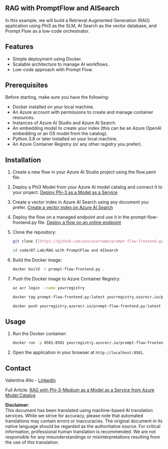 ## RAG with PromptFlow and AISearch

In this example, we will build a Retrieval Augmented Generation (RAG) application using Phi3 as the SLM, AI Search as the vector database, and Prompt Flow as a low-code orchestrator.

## Features

- Simple deployment using Docker.
- Scalable architecture to manage AI workflows.
- Low-code approach with Prompt Flow.

## Prerequisites

Before starting, make sure you have the following:

- Docker installed on your local machine.
- An Azure account with permissions to create and manage container resources.
- Instances of Azure AI Studio and Azure AI Search.
- An embedding model to create your index (this can be an Azure OpenAI embedding or an OS model from the catalog).
- Python 3.8 or later installed on your local machine.
- An Azure Container Registry (or any other registry you prefer).

## Installation

1. Create a new flow in your Azure AI Studio project using the flow.yaml file.
2. Deploy a Phi3 Model from your Azure AI model catalog and connect it to your project. [Deploy Phi-3 as a Model as a Service](https://learn.microsoft.com/azure/machine-learning/how-to-deploy-models-phi-3?view=azureml-api-2&tabs=phi-3-mini)
3. Create a vector index in Azure AI Search using any document you prefer. [Create a vector index on Azure AI Search](https://learn.microsoft.com/azure/search/search-how-to-create-search-index?tabs=portal)
4. Deploy the flow on a managed endpoint and use it in the prompt-flow-frontend.py file. [Deploy a flow on an online endpoint](https://learn.microsoft.com/azure/ai-studio/how-to/flow-deploy)
5. Clone the repository:

    ```sh
    git clone [[https://github.com/yourusername/prompt-flow-frontend.git](https://github.com/microsoft/Phi-3CookBook.git)](https://github.com/microsoft/Phi-3CookBook.git)
    
    cd code/07.Lab/RAG with PromptFlow and AISearch
    ```

6. Build the Docker image:

    ```sh
    docker build -t prompt-flow-frontend.py .
    ```

7. Push the Docker image to Azure Container Registry:

    ```sh
    az acr login --name yourregistry
    
    docker tag prompt-flow-frontend.py:latest yourregistry.azurecr.io/prompt-flow-frontend.py:latest
    
    docker push yourregistry.azurecr.io/prompt-flow-frontend.py:latest
    ```

## Usage

1. Run the Docker container:

    ```sh
    docker run -p 8501:8501 yourregistry.azurecr.io/prompt-flow-frontend.py:latest
    ```

2. Open the application in your browser at `http://localhost:8501`.

## Contact

Valentina Alto - [LinkedIn](https://www.linkedin.com/in/valentina-alto-6a0590148/)

Full Article: [RAG with Phi-3-Medium as a Model as a Service from Azure Model Catalog](https://medium.com/@valentinaalto/rag-with-phi-3-medium-as-a-model-as-a-service-from-azure-model-catalog-62e1411948f3)

**Disclaimer**:  
This document has been translated using machine-based AI translation services. While we strive for accuracy, please note that automated translations may contain errors or inaccuracies. The original document in its native language should be regarded as the authoritative source. For critical information, professional human translation is recommended. We are not responsible for any misunderstandings or misinterpretations resulting from the use of this translation.